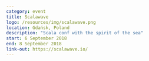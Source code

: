 ```yaml
---
category: event
title: Scalawave
logo: /resources/img/scalawave.png
location: Gdańsk, Poland
description: "Scala conf with the spirit of the sea"
start: 6 September 2018
end: 8 September 2018
link-out: https://scalawave.io/
---
```

